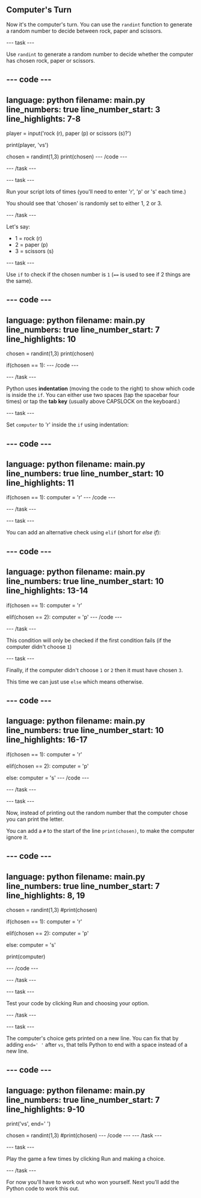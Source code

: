 ## Computer's Turn

Now it's the computer's turn. You can use the `randint` function to generate a random number to decide between rock, paper and scissors. 

--- task ---

Use `randint` to generate a random number to decide whether the computer has chosen rock, paper or scissors.

--- code ---
---
language: python
filename: main.py
line_numbers: true
line_number_start: 3
line_highlights: 7-8
---
player = input('rock (r), paper (p) or scissors (s)?')

print(player, 'vs')

chosen = randint(1,3)
print(chosen)
--- /code ---

--- /task ---

--- task ---

Run your script lots of times (you'll need to enter 'r', 'p' or 's' each time.)

You should see that 'chosen' is randomly set to either 1, 2 or 3. 

--- /task ---  
  
Let's say:
  + 1 = rock (r)
  + 2 = paper (p)
  + 3 = scissors (s)

--- task ---

  Use `if` to check if the chosen number is `1` (`==` is used to see if 2 things are the same). 

--- code ---
---
language: python
filename: main.py
line_numbers: true
line_number_start: 7
line_highlights: 10
---
chosen = randint(1,3)
print(chosen)

if(chosen == 1):
--- /code ---

--- /task ---

Python uses __indentation__ (moving the code to the right) to show which code is inside the `if`. You can either use two spaces (tap the spacebar four times) or tap the __tab key__ (usually above CAPSLOCK on the keyboard.)

--- task ---

Set `computer` to 'r' inside the `if` using indentation:
  
--- code ---
---
language: python
filename: main.py
line_numbers: true
line_number_start: 10
line_highlights: 11
---
if(chosen == 1):
    computer = 'r'
--- /code ---

--- /task ---
  
--- task ---

You can add an alternative check using `elif` (short for _else if_):

--- code ---
---
language: python
filename: main.py
line_numbers: true
line_number_start: 10
line_highlights: 13-14
---
if(chosen == 1):
    computer = 'r'

elif(chosen == 2):
    computer = 'p'
--- /code ---

--- /task ---


  This condition will only be checked if the first condition fails (if the computer didn't choose `1`)

--- task ---

Finally, if the computer didn't choose `1` or `2` then it must have chosen `3`. 

This time we can just use `else` which means otherwise. 
  
--- code ---
---
language: python
filename: main.py
line_numbers: true
line_number_start: 10
line_highlights: 16-17
---
if(chosen == 1):
    computer = 'r'

elif(chosen == 2):
    computer = 'p'

else:
  computer = 's'
--- /code ---

--- /task ---

--- task ---

Now, instead of printing out the random number that the computer chose you can print the letter. 

You can add a `#` to the start of the line `print(chosen)`, to make the computer ignore it.

--- code ---
---
language: python
filename: main.py
line_numbers: true
line_number_start: 7
line_highlights: 8, 19
---
chosen = randint(1,3)
#print(chosen)

if(chosen == 1):
    computer = 'r'

elif(chosen == 2):
    computer = 'p'

else:
  computer = 's'

print(computer)

--- /code ---

--- /task ---

--- task ---

Test your code by clicking Run and choosing your option. 

--- /task ---   

--- task ---

The computer's choice gets printed on a new line. You can fix that by adding `end=' '` after `vs`, that tells Python to end with a space instead of a new line. 

--- code ---
---
language: python
filename: main.py
line_numbers: true
line_number_start: 7
line_highlights: 9-10
---
print('vs', end=' ')

chosen = randint(1,3)
#print(chosen)
--- /code ---
--- /task ---

--- task ---

Play the game a few times by clicking Run and making a choice.

--- /task ---

For now you'll have to work out who won yourself. Next you'll add the Python code to work this out.   
  



